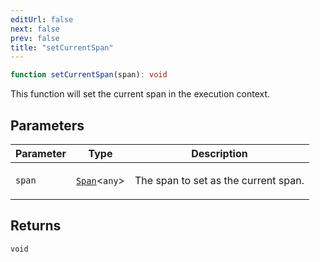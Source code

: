 ```yaml
---
editUrl: false
next: false
prev: false
title: "setCurrentSpan"
---
```


```ts
function setCurrentSpan(span): void
```

This function will set the current span in the execution context.

## Parameters

<table>
<thead>
<tr>
<th>Parameter</th>
<th>Type</th>
<th>Description</th>
</tr>
</thead>
<tbody>
<tr>
<td>

`span`

</td>
<td>

[`Span`](/openai-agents-js/openai/agents-core/classes/span/)\<`any`\>

</td>
<td>

The span to set as the current span.

</td>
</tr>
</tbody>
</table>

## Returns

`void`
